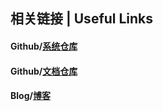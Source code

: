 
## 相关链接 | Useful Links

#### Github/[系统仓库](https://github.com/lybhb8/Smart20-BlowmoldingControlSystem)

#### Github/[文档仓库](https://github.com/lybhb8/Smart20-Docs)

#### Blog/[博客](http://blowmoldingshare.cn/)